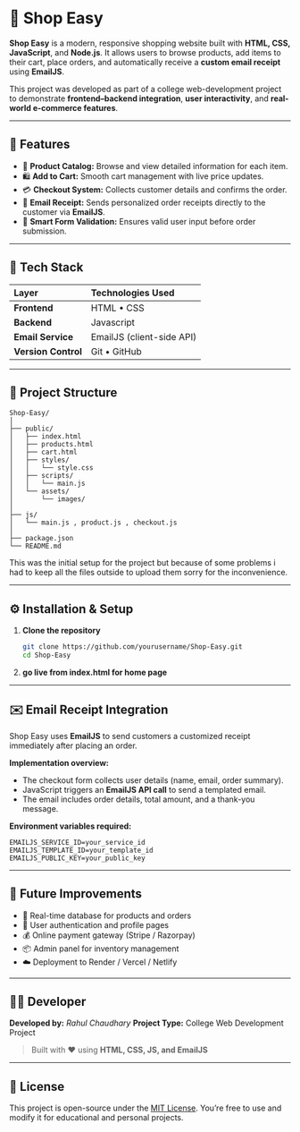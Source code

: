 # 🛒 Shop Easy

**Shop Easy** is a modern, responsive shopping website built with **HTML, CSS, JavaScript**, and **Node.js**.
It allows users to browse products, add items to their cart, place orders, and automatically receive a **custom email receipt** using **EmailJS**.

This project was developed as part of a college web-development project to demonstrate **frontend–backend integration**, **user interactivity**, and **real-world e-commerce features**.

---

## 🚀 Features

* 🏬 **Product Catalog:** Browse and view detailed information for each item.
* 🛍️ **Add to Cart:** Smooth cart management with live price updates.
* 💳 **Checkout System:** Collects customer details and confirms the order.
* 📧 **Email Receipt:** Sends personalized order receipts directly to the customer via **EmailJS**.
* 🧠 **Smart Form Validation:** Ensures valid user input before order submission.

---

## 🧩 Tech Stack

| Layer               | Technologies Used         |
| :------------------ | :------------------------ |
| **Frontend**        | HTML • CSS                |
| **Backend**         | Javascript                |
| **Email Service**   | EmailJS (client-side API) |
| **Version Control** | Git • GitHub              |

---

## 📂 Project Structure

```
Shop-Easy/
│
├── public/
│   ├── index.html
│   ├── products.html
│   ├── cart.html
│   ├── styles/
│   │   └── style.css
│   ├── scripts/
│   │   └── main.js
│   └── assets/
│       └── images/
│
├── js/
│   └── main.js , product.js , checkout.js
│
├── package.json
└── README.md
```
This was the initial setup for the project but because of some problems i had to keep all the files outside to upload them sorry for the inconvenience.

---

## ⚙️ Installation & Setup

1. **Clone the repository**

   ```bash
   git clone https://github.com/yourusername/Shop-Easy.git
   cd Shop-Easy
   ```

2. **go live from index.html for home page**

---

## ✉️ Email Receipt Integration

Shop Easy uses **EmailJS** to send customers a customized receipt immediately after placing an order.

**Implementation overview:**

* The checkout form collects user details (name, email, order summary).
* JavaScript triggers an **EmailJS API call** to send a templated email.
* The email includes order details, total amount, and a thank-you message.

**Environment variables required:**

```
EMAILJS_SERVICE_ID=your_service_id
EMAILJS_TEMPLATE_ID=your_template_id
EMAILJS_PUBLIC_KEY=your_public_key
```

---

## 🧭 Future Improvements

* 🧾 Real-time database for products and orders
* 🔐 User authentication and profile pages
* 💰 Online payment gateway (Stripe / Razorpay)
* 📦 Admin panel for inventory management
* ☁️ Deployment to Render / Vercel / Netlify

---

## 👨‍💻 Developer

**Developed by:** *Rahul Chaudhary*
**Project Type:** College Web Development Project

> Built with ❤️ using **HTML, CSS, JS, and EmailJS**

---

## 🪪 License

This project is open-source under the [MIT License](LICENSE).
You’re free to use and modify it for educational and personal projects.
